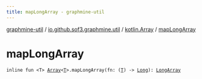 ```yaml
---
title: mapLongArray - graphmine-util
---
```


[graphmine-util](../../index.html) / [io.github.sof3.graphmine.util](../index.html) / [kotlin.Array](index.html) / [mapLongArray](./map-long-array.html)

# mapLongArray

`inline fun <T> `[`Array`](https://kotlinlang.org/api/latest/jvm/stdlib/kotlin/-array/index.html)`<`[`T`](map-long-array.html#T)`>.mapLongArray(fn: (`[`T`](map-long-array.html#T)`) -> `[`Long`](https://kotlinlang.org/api/latest/jvm/stdlib/kotlin/-long/index.html)`): `[`LongArray`](https://kotlinlang.org/api/latest/jvm/stdlib/kotlin/-long-array/index.html)